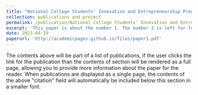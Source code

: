 ```yaml
---
title: "National College Students' Innovation and Entrepreneurship Program — Development of an Intelligent Aesthetic Education System Based on Large Language Models and Image Generation Models."
collection: publications and project
permalink: /publication/National College Students' Innovation and Entrepreneurship Program
excerpt: 'This paper is about the number 1. The number 2 is left for future work.'
date: 2023-04-19
paperurl: 'http://academicpages.github.io/files/paper1.pdf'
---
```


The contents above will be part of a list of publications, if the user clicks the link for the publication than the contents of section will be rendered as a full page, allowing you to provide more information about the paper for the reader. When publications are displayed as a single page, the contents of the above "citation" field will automatically be included below this section in a smaller font.
